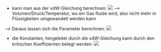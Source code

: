 - kann man aus der vdW-Gleichung berechnen:
![](Pasted%20image%2020240426171916.png)
--> Volumen/Druck/Temperatur, wo ein Gas fluide wird, also nicht mehr in Flüssigkeiten umgewandelt werden kann 

--> Daraus lassen sich die Parameter berechnen:
![](Pasted%20image%2020240426172357.png)

- die Konstanten, hergeleitet durch die vdW-Gleichung kann durch den kritischen Koeffizienten belegt werden:
![](Pasted%20image%2020240426172535.png)
